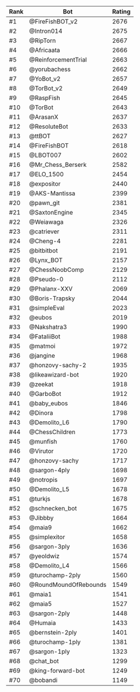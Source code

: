 Rank|Bot|Rating
---|---|---
#1|@FireFishBOT_v2|2676
#2|@Intron014|2675
#3|@RipTorn|2667
#4|@Africaata|2666
#5|@ReinforcementTrial|2663
#6|@yorubachess|2662
#7|@YoBot_v2|2657
#8|@TorBot_v2|2649
#9|@RaspFish|2645
#10|@TorBot|2643
#11|@ArasanX|2637
#12|@ResoluteBot|2633
#13|@ttBOT|2627
#14|@FireFishBOT|2618
#15|@LBOT007|2602
#16|@Mr_Chess_Berserk|2582
#17|@ELO_1500|2454
#18|@expositor|2440
#19|@AKS-Mantissa|2399
#20|@pawn_git|2381
#21|@SaxtonEngine|2345
#22|@Weiawaga|2326
#23|@catriever|2311
#24|@Cheng-4|2281
#25|@bitbitbot|2191
#26|@Lynx_BOT|2157
#27|@ChessNoobComp|2129
#28|@Pseudo-0|2112
#29|@Phalanx-XXV|2069
#30|@Boris-Trapsky|2044
#31|@simpleEval|2023
#32|@eubos|2019
#33|@Nakshatra3|1990
#34|@FataliiBot|1988
#35|@matmoi|1972
#36|@jangine|1968
#37|@honzovy-sachy-2|1935
#38|@likeawizard-bot|1920
#39|@zeekat|1918
#40|@GarboBot|1912
#41|@baby_eubos|1846
#42|@Dinora|1798
#43|@Demolito_L6|1790
#44|@ChessChildren|1773
#45|@munfish|1760
#46|@Virutor|1720
#47|@honzovy-sachy|1717
#48|@sargon-4ply|1698
#49|@notropis|1697
#50|@Demolito_L5|1678
#51|@turkjs|1678
#52|@schnecken_bot|1675
#53|@Jibbby|1664
#54|@maia9|1662
#55|@simplexitor|1658
#56|@sargon-3ply|1636
#57|@yeoldwiz|1574
#58|@Demolito_L4|1566
#59|@turochamp-2ply|1560
#60|@RoundMoundOfRebounds|1549
#61|@maia1|1541
#62|@maia5|1527
#63|@sargon-2ply|1448
#64|@Humaia|1433
#65|@bernstein-2ply|1401
#66|@turochamp-1ply|1381
#67|@sargon-1ply|1323
#68|@chat_bot|1299
#69|@king-forward-bot|1249
#70|@bobandi|1149
